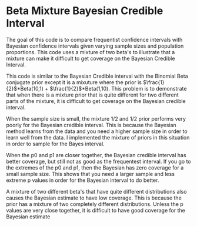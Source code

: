 # Beta Mixture Bayesian Credible Interval

The goal of this code is to compare frequentist confidence intervals with Bayesian confidence intervals given varying sample sizes and population proportions. This code uses a mixture of two beta's to illustrate that a mixture can make it difficult to get coverage on the Bayesian Credible Interval.

This code is similar to the Bayesian Credible interval with the Binomial Beta conjugate prior except it is a mixuture where the prior is $\frac{1}{2}$*Beta(10,1) + $\frac{1}{2}$*Beta(1,10). This problem is to demonstrate that when there is a mixture prior that is quite different for two different parts of the mixture, it is difficult to get coverage on the Bayesian credible interval.

When the sample size is small, the mixture 1/2 and 1/2 prior performs very poorly for the Bayesian credible interval. This is because the Bayesian method learns from the data and you need a higher sample size in order to learn well from the data. I implemented the mixture of priors in this situation in order to sample for the Bayes interval. 

When the p0 and p1 are closer together, the Bayesian credible interval has better coverage, but still not as good as the frequentest interval. If you go to the extremes of the p0 and p1, then the Bayesian has zero coverage for a small sample size. This shows that you need a larger sample and less extreme p values in order for the Bayesian interval to do better.

A mixture of two different beta's that have quite different distributions also causes the Bayesian estimate to have low coverage. This is because the prior has a mixture of two completely different distributions. Unless the p values are very close together, it is difficult to have good coverage for the Bayesian estimate
